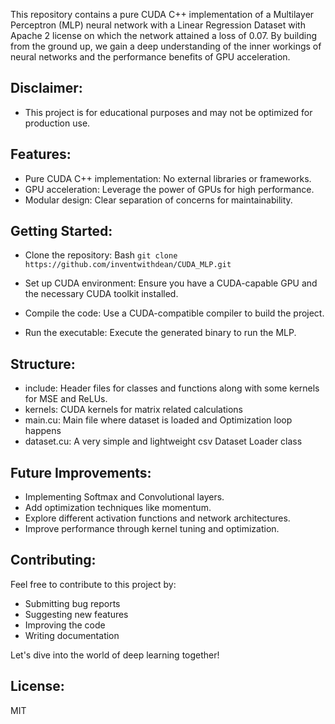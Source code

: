 This repository contains a pure CUDA C++ implementation of a Multilayer Perceptron (MLP) neural network with a Linear Regression Dataset with Apache 2 license on which the network attained a loss of 0.07. By building from the ground up, we gain a deep understanding of the inner workings of neural networks and the performance benefits of GPU acceleration.

## Disclaimer: 
* This project is for educational purposes and may not be optimized for production use.

## Features:

* Pure CUDA C++ implementation: No external libraries or frameworks.
* GPU acceleration: Leverage the power of GPUs for high performance.
* Modular design: Clear separation of concerns for maintainability.
  
## Getting Started:
* Clone the repository:
Bash
`git clone https://github.com/inventwithdean/CUDA_MLP.git`

* Set up CUDA environment: Ensure you have a CUDA-capable GPU and the necessary CUDA toolkit installed.
* Compile the code: Use a CUDA-compatible compiler to build the project.
* Run the executable: Execute the generated binary to run the MLP.
## Structure:
* include: Header files for classes and functions along with some kernels for MSE and ReLUs.
* kernels: CUDA kernels for matrix related calculations
* main.cu: Main file where dataset is loaded and Optimization loop happens
* dataset.cu: A very simple and lightweight csv Dataset Loader class
## Future Improvements:

* Implementing Softmax and Convolutional layers.
* Add optimization techniques like momentum.
* Explore different activation functions and network architectures.
* Improve performance through kernel tuning and optimization.
## Contributing:

Feel free to contribute to this project by:

* Submitting bug reports
* Suggesting new features
* Improving the code
* Writing documentation
  
Let's dive into the world of deep learning together!


## License:
MIT
